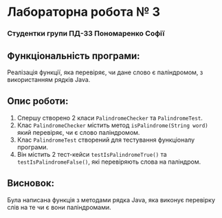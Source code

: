 # Лабораторна робота № 3
### Студентки групи ПД-33 Пономаренко Софії
## Функціональність програми:
Реалізація функції, яка перевіряє, чи дане слово є паліндромом, з використанням рядків Java.

## Опис роботи:
1. Спершу створено 2 класи `PalindromeChecker` та `PalindromeTest`.
2. Клас `PalindromeChecker` містить метод `isPalindrome(String word) ` який перевіряє, чи є слово паліндромом.
3. Клас `PalindromeTest` створений для тестування функціоналу програми.
4. Він містить 2 тест-кейси `testIsPalindromeTrue()` та `testIsPalindromeFalse()`, які перевіряють cлова на паліндром.

## Висновок:
Була написана функція з методами рядка Java, яка виконує перевірку слів на те чи є вони паліндромами.